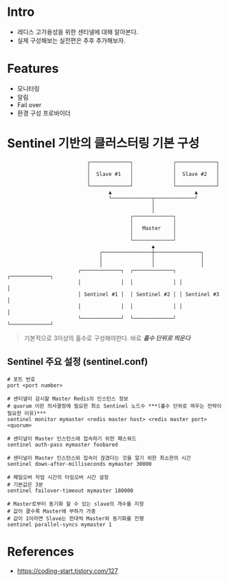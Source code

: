 # Intro
* 레디스 고가용성을 위한 센티넬에 대해 알아본다. 
* 실제 구성해보는 실전편은 추후 추가해보자.
# Features
* 모니터링
* 알림
* Fail over
* 환경 구성 프로바이더
# Sentinel 기반의 클러스터링 기본 구성                                                                                     
                              ┌─────────────┐             ┌─────────────┐  
                              │             │             │             │  
                              │  Slave #1   │             │  Slave #2   │  
                              │             │             │             │  
                              └─────────────┘             └─────────────┘  
                                     ▲                           ▲         
                                     └─────────────┬─────────────┘         
                                                   │                       
                                                   │                       
                                            ┌─────────────┐                
                                            │             │                
                                            │   Master    │                
                                            │             │                
                                            └─────────────┘                
                                                   ▲                       
                                  ┌────────────────┼───────────────┐       
                                  │                │               │       
                                  │                │               │       
                           ┌─────────────┐  ┌─────────────┐ ┌─────────────┐
                           │             │  │             │ │             │
                           │ Sentinel #1 │  │ Sentinel #2 │ │ Sentinel #3 │
                           │             │  │             │ │             │
                           └─────────────┘  └─────────────┘ └─────────────┘
> 기본적으로 3이상의 홀수로 구성해야한다. 바로 ***홀수 단위로 띄운다***
## Sentinel 주요 설정 (sentinel.conf)
~~~
# 포트 번호
port <port number>

# 센티넬이 감시할 Master Redis의 인스턴스 정보
# quorum 이란 의사결정에 필요한 최소 Sentinel 노드수 ***(홀수 단위로 띄우는 전략이 필요한 이유)***
sentinel monitor mymaster <redis master host> <redis master port> <quorum>

# 센티널이 Master 인스턴스에 접속하기 위한 패스워드
sentinel auth-pass mymaster foobared

# 센티널이 Master 인스턴스와 접속이 끊겼다는 것을 알기 위한 최소한의 시간
sentinel down-after-milliseconds mymaster 30000

# 페일오버 작업 시간의 타임오버 시간 설정
# 기본값은 3분
sentinel failover-timeout mymaster 180000

# Master로부터 동기화 할 수 있는 slave의 개수를 지정
# 값이 클수록 Master에 부하가 가중
# 값이 1이라면 Slave는 한대씩 Master와 동기화를 진행
sentinel parallel-syncs mymaster 1
~~~
# References
* https://coding-start.tistory.com/127